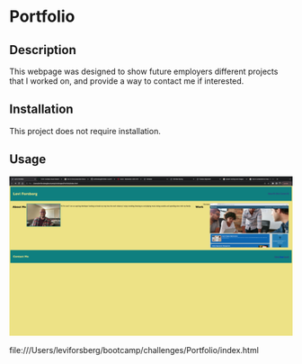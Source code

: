 # Portfolio

## Description

This webpage was designed to show future employers different projects that I worked on, and provide a way to contact me if interested.

## Installation

This project does not require installation.

## Usage

![webpage screenshot](./Assets/Images/Screenshot%202023-08-31%20at%2010.46.18%20PM%20(3).png)

file:///Users/leviforsberg/bootcamp/challenges/Portfolio/index.html




